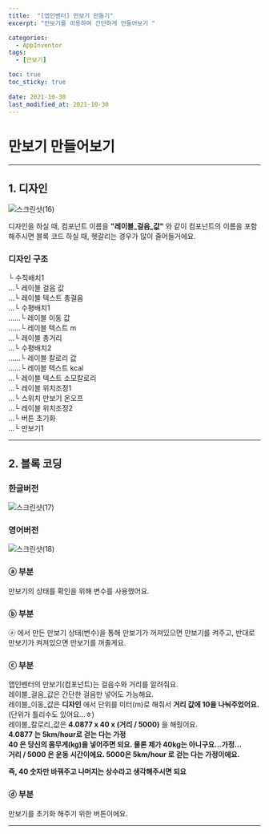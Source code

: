 ```yaml
---
title:  "[앱인벤터] 만보기 만들기"
excerpt: "만보기를 이용하여 간단하게 만들어보기 "

categories:
  - AppInventor
tags:
  - [만보기]

toc: true
toc_sticky: true
 
date: 2021-10-30
last_modified_at: 2021-10-30
---
```


# 만보기 만들어보기

---

## 1. 디자인
![스크린샷(16)](https://user-images.githubusercontent.com/55564114/139522930-b7042832-bd15-4011-a42f-cfea3f77cd18.png)

디자인을 하실 때, 컴포넌트 이름을 **"레이블_걸음_값"** 와 같이 컴포넌트의 이름을 포함해주시면 블록 코드 하실 때, 헷갈리는 경우가 많이 줄어들거에요.

### 디자인 구조

└ 수직배치1  
  ...└ 레이블 걸음 값  
  ...└ 레이블 텍스트 총걸음  
  ...└ 수평배치1  
  ......└ 레이블 이동 값  
  ......└ 레이블 텍스트 m  
  ...└ 레이블 총거리  
  ...└ 수평배치2  
  ......└ 레이블 칼로리 값  
  ......└ 레이블 텍스트 kcal  
  ...└ 레이블 텍스트 소모칼로리  
  ...└ 레이블 위치조정1  
  ...└ 스위치 만보기 온오프  
  ...└ 레이블 위치조정2  
  ...└ 버튼 초기화  
  ...└ 만보기1  

---

## 2. 블록 코딩

### 한글버전
![스크린샷(17)](https://user-images.githubusercontent.com/55564114/139523370-84bca282-1c51-45ce-aedb-e48ed52f253a.png)

### 영어버전
![스크린샷(18)](https://user-images.githubusercontent.com/55564114/139524154-11be98f1-670b-4c97-8807-fd2693567cbc.png)

### ⓐ 부분

만보기의 상태를 확인을 위해 변수를 사용했어요.

### ⓑ 부분

ⓐ 에서 만든 만보기 상태(변수)을 통해 만보기가 꺼져있으면 만보기를 켜주고, 반대로 만보기가 켜져있으면 만보기를 꺼줄게요.

### ⓒ 부분

앱인벤터의 만보기(컴포넌트)는 걸음수와 거리를 알려줘요.  
  레이블_걸음_값은 간단한 걸음만 넣어도 가능해요.  
  레이블_이동_값은 **디자인** 에서 단위를 미터(m)로 해줘서 **거리 값에 10을 나눠주었어요.** (단위가 틀리수도 있어요...ㅎ)  
  레이블_칼로리_값은 **4.0877 x 40 x (거리 / 5000)** 을 해줬어요.   
  **4.0877 는 5km/hour로 걷는 다는 가정**  
  **40 은 당신의 몸무게(kg)을 넣어주면 되요. 물론 제가 40kg는 아니구요...가정...**  
  **거리 / 5000 은 운동 시간이에요. 5000은 5km/hour 로 걷는 다는 가정이에요.**  
    
  **즉, 40 숫자만 바꿔주고 나머지는 상수라고 생각해주시면 되요**  

### ⓓ 부분

만보기를 초기화 해주기 위한 버튼이에요. 

---
